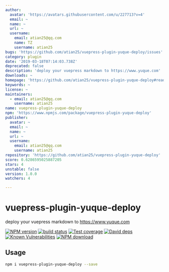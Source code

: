 ```yaml
---
author:
  avatar: 'https://avatars.githubusercontent.com/u/227713?v=4'
  email: ~
  name: ~
  url: ~
  username:
    email: atian25@qq.com
    name: TZ
    username: atian25
bugs: 'https://github.com/atian25/vuepress-plugin-yuque-deploy/issues'
category: plugin
date: '2019-03-18T07:14:03.738Z'
deprecated: false
description: 'deploy your vuepress markdown to https://www.yuque.com'
downloads: ~
homepage: 'https://github.com/atian25/vuepress-plugin-yuque-deploy#readme'
keywords: ~
license: ~
maintainers:
  - email: atian25@qq.com
    username: atian25
name: vuepress-plugin-yuque-deploy
npm: 'https://www.npmjs.com/package/vuepress-plugin-yuque-deploy'
publisher:
  avatar: ~
  email: ~
  name: ~
  url: ~
  username:
    email: atian25@qq.com
    username: atian25
repository: 'https://github.com/atian25/vuepress-plugin-yuque-deploy'
score: 0.6286595025887205
stars: 4
unstable: false
version: 1.0.0
watchers: 4

---
```


# vuepress-plugin-yuque-deploy

deploy your vuepress markdown to https://www.yuque.com

[![NPM version][npm-image]][npm-url]
[![build status][travis-image]][travis-url]
[![Test coverage][codecov-image]][codecov-url]
[![David deps][david-image]][david-url]
[![Known Vulnerabilities][snyk-image]][snyk-url]
[![NPM download][download-image]][download-url]

[npm-image]: https://img.shields.io/npm/v/vuepress-plugin-yuque-deploy.svg?style=flat-square
[npm-url]: https://npmjs.org/package/vuepress-plugin-yuque-deploy
[travis-image]: https://img.shields.io/travis/{{org}}/vuepress-plugin-yuque-deploy.svg?style=flat-square
[travis-url]: https://travis-ci.org/{{org}}/vuepress-plugin-yuque-deploy
[codecov-image]: https://codecov.io/gh/{{org}}/vuepress-plugin-yuque-deploy/branch/master/graph/badge.svg
[codecov-url]: https://codecov.io/gh/{{org}}/vuepress-plugin-yuque-deploy
[david-image]: https://img.shields.io/david/{{org}}/vuepress-plugin-yuque-deploy.svg?style=flat-square
[david-url]: https://david-dm.org/{{org}}/vuepress-plugin-yuque-deploy
[snyk-image]: https://snyk.io/test/npm/vuepress-plugin-yuque-deploy/badge.svg?style=flat-square
[snyk-url]: https://snyk.io/test/npm/vuepress-plugin-yuque-deploy
[download-image]: https://img.shields.io/npm/dm/vuepress-plugin-yuque-deploy.svg?style=flat-square
[download-url]: https://npmjs.org/package/vuepress-plugin-yuque-deploy

## Usage

```bash
npm i vuepress-plugin-yuque-deploy --save
```

